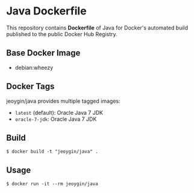 # Java Dockerfile

This repository contains **Dockerfile** of Java for Docker's automated build published to the public Docker Hub Registry.

## Base Docker Image

* debian:wheezy

## Docker Tags

jeoygin/java provides multiple tagged images:

* `latest` (default): Oracle Java 7 JDK
* `oracle-7-jdk`: Oracle Java 7 JDK

## Build

    $ docker build -t "jeoygin/java" .

## Usage

    $ docker run -it --rm jeoygin/java
